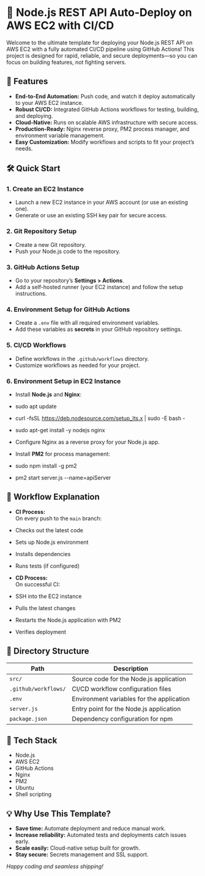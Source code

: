 # 🚀 Node.js REST API Auto-Deploy on AWS EC2 with CI/CD

Welcome to the ultimate template for deploying your Node.js REST API on AWS EC2 with a fully automated CI/CD pipeline using GitHub Actions! This project is designed for rapid, reliable, and secure deployments—so you can focus on building features, not fighting servers.

## 🌟 Features

- **End-to-End Automation:** Push code, and watch it deploy automatically to your AWS EC2 instance.
- **Robust CI/CD:** Integrated GitHub Actions workflows for testing, building, and deploying.
- **Cloud-Native:** Runs on scalable AWS infrastructure with secure access.
- **Production-Ready:** Nginx reverse proxy, PM2 process manager, and environment variable management.
- **Easy Customization:** Modify workflows and scripts to fit your project’s needs.

## 🛠️ Quick Start

### 1. Create an EC2 Instance

- Launch a new EC2 instance in your AWS account (or use an existing one).
- Generate or use an existing SSH key pair for secure access.

### 2. Git Repository Setup

- Create a new Git repository.
- Push your Node.js code to the repository.

### 3. GitHub Actions Setup

- Go to your repository’s **Settings > Actions**.
- Add a self-hosted runner (your EC2 instance) and follow the setup instructions.

### 4. Environment Setup for GitHub Actions

- Create a `.env` file with all required environment variables.
- Add these variables as **secrets** in your GitHub repository settings.

### 5. CI/CD Workflows

- Define workflows in the `.github/workflows` directory.
- Customize workflows as needed for your project.

### 6. Environment Setup in EC2 Instance

- Install **Node.js** and **Nginx**:
- sudo apt update
- curl -fsSL https://deb.nodesource.com/setup_lts.x | sudo -E bash -
- sudo apt-get install -y nodejs nginx

- Configure Nginx as a reverse proxy for your Node.js app.
- Install **PM2** for process management:
- sudo npm install -g pm2
- pm2 start server.js --name=apiServer


## 🔄 Workflow Explanation

- **CI Process:**  
On every push to the `main` branch:
- Checks out the latest code
- Sets up Node.js environment
- Installs dependencies
- Runs tests (if configured)

- **CD Process:**  
On successful CI:
- SSH into the EC2 instance
- Pulls the latest changes
- Restarts the Node.js application with PM2
- Verifies deployment

## 📁 Directory Structure

| Path                | Description                                      |
|---------------------|--------------------------------------------------|
| `src/`              | Source code for the Node.js application          |
| `.github/workflows/`| CI/CD workflow configuration files               |
| `.env`              | Environment variables for the application        |
| `server.js`         | Entry point for the Node.js application          |
| `package.json`      | Dependency configuration for npm                 |

## 🧩 Tech Stack

- Node.js
- AWS EC2
- GitHub Actions
- Nginx
- PM2
- Ubuntu
- Shell scripting

## 💡 Why Use This Template?

- **Save time:** Automate deployment and reduce manual work.
- **Increase reliability:** Automated tests and deployments catch issues early.
- **Scale easily:** Cloud-native setup built for growth.
- **Stay secure:** Secrets management and SSL support.

*Happy coding and seamless shipping!*
